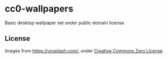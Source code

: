 # cc0-wallpapers

Basic desktop wallpaper set under public domain license

## License

Images from https://unsplash.com/, under [Creative Commons Zero License](https://creativecommons.org/publicdomain/zero/1.0/)
